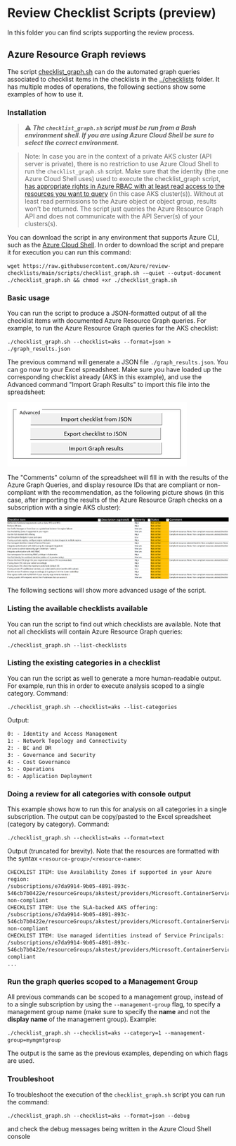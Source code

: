 # Review Checklist Scripts (preview)

In this folder you can find scripts supporting the review process.

## Azure Resource Graph reviews

The script [checklist_graph.sh](./checklist_graph.sh) can do the automated graph queries associated to checklist items in the checklists in the [../checklists](../checklists) folder. It has multiple modes of operations, the following sections show some examples of how to use it.

### Installation

> :warning: ***The `checklist_graph.sh` script must be run from a Bash environment shell. If you are using Azure Cloud Shell be sure to select the correct environment.***

> Note: In case you are in the context of a private AKS cluster (API server is private), there is no restriction to use Azure Cloud Shell to run the `checklist_graph.sh` script. 
> Make sure that the identity (the one Azure Cloud Shell uses) used to execute the checklist_graph script, [has appropriate rights in Azure RBAC with at least read access to the resources you want to query](https://learn.microsoft.com/azure/governance/resource-graph/overview#permissions-in-azure-resource-graph) (in this case AKS cluster(s)). 
> Without at least read permissions to the Azure object or object group, results won't be returned.
> The script just queries the Azure Resource Graph API and does not communicate with the API Server(s) of your clusters(s).
	
You can download the script in any environment that supports Azure CLI, such as the [Azure Cloud Shell](https://shell.azure.com). In order to download the script and prepare it for execution you can run this command:

```Shell
wget https://raw.githubusercontent.com/Azure/review-checklists/main/scripts/checklist_graph.sh -–quiet --output-document ./checklist_graph.sh && chmod +xr ./checklist_graph.sh
```

### Basic usage

You can run the script to produce a JSON-formatted output of all the checklist items with documented Azure Resource Graph queries. For example, to run the Azure Resource Graph queries for the AKS checklist:

```Shell
./checklist_graph.sh --checklist=aks --format=json > ./graph_results.json
```

The previous command will generate a JSON file `./graph_results.json`. You can go now to your Excel spreadsheet. Make sure you have loaded up the corresponding checklist already (AKS in this example), and use the Advanced command "Import Graph Results" to import this file into the spreadsheet:

![Advanced buttons](../pictures/advanced_buttons.png)

The "Comments" column of the spreadsheet will fill in with the results of the Azure Graph Queries, and display resource IDs that are compliant or non-compliant with the recommendation, as the following picture shows (in this case, after importing the results of the Azure Resource Graph checks on a subscription with a single AKS cluster):

![Advanced ](../pictures/graph_import_result.png)

The following sections will show more advanced usage of the script.

### Listing the available checklists available

You can run the script to find out which checklists are available. Note that not all checklists will contain Azure Resource Graph queries:

```
./checklist_graph.sh --list-checklists
```

### Listing the existing categories in a checklist

You can run the script as well to generate a more human-readable output. For example, run this in order to execute analysis scoped to a single category. Command:

```
./checklist_graph.sh --checklist=aks --list-categories
```

Output:

```
0: - Identity and Access Management
1: - Network Topology and Connectivity
2: - BC and DR
3: - Governance and Security
4: - Cost Governance
5: - Operations
6: - Application Deployment
```

### Doing a review for all categories with console output

This example shows how to run this for analysis on all categories in a single subscription. The output can be copy/pasted to the Excel spreadsheet (category by category). Command:

```
./checklist_graph.sh --checklist=aks --format=text
```

Output (truncated for brevity). Note that the resources are formatted with the syntax `<resource-group>/<resource-name>`:

```
CHECKLIST ITEM: Use Availability Zones if supported in your Azure region:
/subscriptions/e7da9914-9b05-4891-893c-546cb7b0422e/resourceGroups/akstest/providers/Microsoft.ContainerService/managedClusters/checklist: non-compliant
CHECKLIST ITEM: Use the SLA-backed AKS offering:
/subscriptions/e7da9914-9b05-4891-893c-546cb7b0422e/resourceGroups/akstest/providers/Microsoft.ContainerService/managedClusters/checklist: non-compliant
CHECKLIST ITEM: Use managed identities instead of Service Principals:
/subscriptions/e7da9914-9b05-4891-893c-546cb7b0422e/resourceGroups/akstest/providers/Microsoft.ContainerService/managedClusters/checklist: compliant
...
```

### Run the graph queries scoped to a Management Group

All previous commands can be scoped to a management group, instead of to a single subscription by using the `--management-group` flag, to specify a management group name (make sure to specify the **name** and not the **display name** of the management group). Example:

```
./checklist_graph.sh --checklist=aks --category=1 --management-group=mymgmtgroup
```

The output is the same as the previous examples, depending on which flags are used.

### Troubleshoot

To troubleshoot the execution of the `checklist_graph.sh` script you can run the command:

```
./checklist_graph.sh --checklist=aks --format=json --debug
```

and check the debug messages being written in the Azure Cloud Shell console
